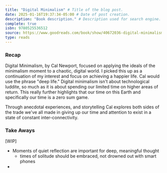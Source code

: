 ```yaml
---
title: "Digital Minimalism" # Title of the blog post.
date: 2025-01-16T19:37:34-05:00 # Date of post creation.
description: "Book description." # Description used for search engine.
complete: true
isbn: 9780525536512 
source: https://www.goodreads.com/book/show/40672036-digital-minimalism
type: reads
---
```


### Recap

Digital Minimalism, by Cal Newport, focused on applying the ideals of the minimalism moment to a chaotic, digital world. I picked this up as a continuation of my interest and focus on achieving a happier life. Cal would use the phrase "deep life." Digital minimalism isn't about technological luddite, so much as it is about spending our limited time on higher areas of return. This really further highlights that our time on this Earth and specifically our time is a zero sum game.  

Through anecdotal experiences, and storytelling Cal explores both sides of the trade we've all made in giving up our time and attention to exist in a state of constant inter-connectivity. 

### Take Aways

[WIP]

- Moments of quiet reflection are important for deep, meaningful thought
  - times of solitude should be embraced, not drowned out with smart phones
- 
